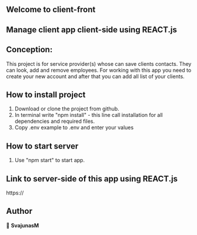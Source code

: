 ## Welcome to client-front

## Manage client app client-side using REACT.js

## Conception:

This project is for service provider(s) whose can save clients contacts.
They can look, add and remove employees.
For working with this app you need to create your new account and after that you can add all list of your clients.

## How to install project

1. Download or clone the project from github.
2. In terminal write "npm install" - this line call installation for all dependencies and required files.
3. Copy .env example to .env and enter your values

## How to start server

1. Use "npm start" to start app.

## Link to server-side of this app using REACT.js

https://

## Author

👤 **SvajunasM**

